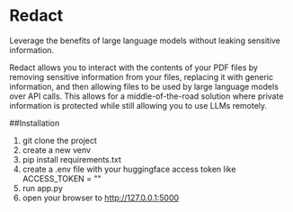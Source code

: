 # Redact
Leverage the benefits of large language models without leaking sensitive information.

Redact allows you to interact with the contents of your PDF files by removing sensitive information from your files, replacing it with generic information, and then allowing files to be used by large language models over API calls. This allows for a middle-of-the-road solution where private information is protected while still allowing you to use LLMs remotely.

##Installation
1. git clone the project
2. create a new venv
3. pip install requirements.txt
4. create a .env file with your huggingface access token like ACCESS_TOKEN = ""
5. run app.py
6. open your browser to http://127.0.0.1:5000
